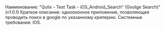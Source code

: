 Наименование: "Qulix - Test Task - iOS_Android_Search" (Goolge Search)"(v1.0.1)
Краткое описание: однооконное приложение, позволяющее проводить поиск в google по указанному критерию.
Системные требования: IOS.
